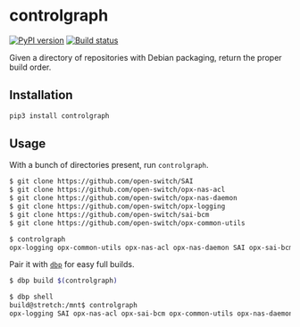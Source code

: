 # controlgraph

[![PyPI version](https://badge.fury.io/py/controlgraph.svg)](https://pypi.org/project/controlgraph/)
[![Build status](https://badge.buildkite.com/81c4e486b5f9ff5d3bf3f3da820201cefad4965207f4e2a8c2.svg)](https://buildkite.com/opx/opx-infra-controlgraph)

Given a directory of repositories with Debian packaging, return the proper build order.

## Installation

```bash
pip3 install controlgraph
```

## Usage

With a bunch of directories present, run `controlgraph`.

```bash
$ git clone https://github.com/open-switch/SAI
$ git clone https://github.com/open-switch/opx-nas-acl
$ git clone https://github.com/open-switch/opx-nas-daemon
$ git clone https://github.com/open-switch/opx-logging
$ git clone https://github.com/open-switch/sai-bcm
$ git clone https://github.com/open-switch/opx-common-utils

$ controlgraph
opx-logging opx-common-utils opx-nas-acl opx-nas-daemon SAI opx-sai-bcm
```

Pair it with [`dbp`](https://github.com/opx-infra/dbp) for easy full builds.

```bash
$ dbp build $(controlgraph)

$ dbp shell
build@stretch:/mnt$ controlgraph
opx-logging SAI opx-nas-acl opx-sai-bcm opx-common-utils opx-nas-daemon
```
